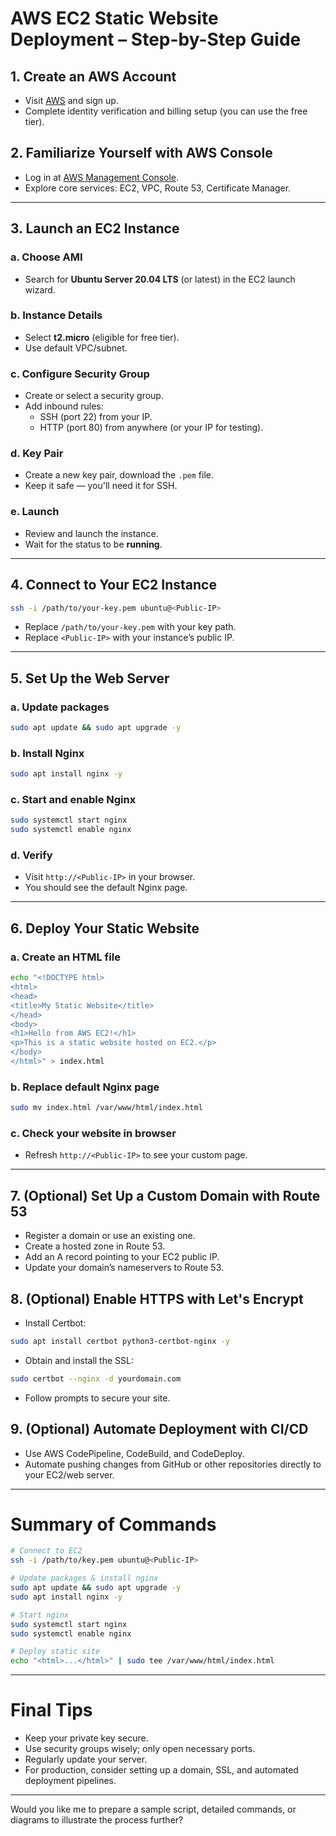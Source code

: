 
# AWS EC2 Static Website Deployment – Step-by-Step Guide

## 1. Create an AWS Account

- Visit [AWS](https://aws.amazon.com/) and sign up.
- Complete identity verification and billing setup (you can use the free tier).

## 2. Familiarize Yourself with AWS Console

- Log in at [AWS Management Console](https://console.aws.amazon.com/).
- Explore core services: EC2, VPC, Route 53, Certificate Manager.

---

## 3. Launch an EC2 Instance

### a. Choose AMI

- Search for **Ubuntu Server 20.04 LTS** (or latest) in the EC2 launch wizard.

### b. Instance Details

- Select **t2.micro** (eligible for free tier).
- Use default VPC/subnet.

### c. Configure Security Group

- Create or select a security group.
- Add inbound rules:
  - SSH (port 22) from your IP.
  - HTTP (port 80) from anywhere (or your IP for testing).

### d. Key Pair

- Create a new key pair, download the `.pem` file.
- Keep it safe — you'll need it for SSH.

### e. Launch

- Review and launch the instance.
- Wait for the status to be **running**.

---

## 4. Connect to Your EC2 Instance

```bash
ssh -i /path/to/your-key.pem ubuntu@<Public-IP>
```

- Replace `/path/to/your-key.pem` with your key path.
- Replace `<Public-IP>` with your instance’s public IP.

---

## 5. Set Up the Web Server

### a. Update packages

```bash
sudo apt update && sudo apt upgrade -y
```

### b. Install Nginx

```bash
sudo apt install nginx -y
```

### c. Start and enable Nginx

```bash
sudo systemctl start nginx
sudo systemctl enable nginx
```

### d. Verify

- Visit `http://<Public-IP>` in your browser.
- You should see the default Nginx page.

---

## 6. Deploy Your Static Website

### a. Create an HTML file

```bash
echo "<!DOCTYPE html>
<html>
<head>
<title>My Static Website</title>
</head>
<body>
<h1>Hello from AWS EC2!</h1>
<p>This is a static website hosted on EC2.</p>
</body>
</html>" > index.html
```

### b. Replace default Nginx page

```bash
sudo mv index.html /var/www/html/index.html
```

### c. Check your website in browser

- Refresh `http://<Public-IP>` to see your custom page.

---

## 7. (Optional) Set Up a Custom Domain with Route 53

- Register a domain or use an existing one.
- Create a hosted zone in Route 53.
- Add an A record pointing to your EC2 public IP.
- Update your domain’s nameservers to Route 53.

## 8. (Optional) Enable HTTPS with Let's Encrypt

- Install Certbot:

```bash
sudo apt install certbot python3-certbot-nginx -y
```

- Obtain and install the SSL:

```bash
sudo certbot --nginx -d yourdomain.com
```

- Follow prompts to secure your site.

## 9. (Optional) Automate Deployment with CI/CD

- Use AWS CodePipeline, CodeBuild, and CodeDeploy.
- Automate pushing changes from GitHub or other repositories directly to your EC2/web server.

---

# Summary of Commands

```bash
# Connect to EC2
ssh -i /path/to/key.pem ubuntu@<Public-IP>

# Update packages & install nginx
sudo apt update && sudo apt upgrade -y
sudo apt install nginx -y

# Start nginx
sudo systemctl start nginx
sudo systemctl enable nginx

# Deploy static site
echo "<html>...</html>" | sudo tee /var/www/html/index.html
```

---

# Final Tips

- Keep your private key secure.
- Use security groups wisely; only open necessary ports.
- Regularly update your server.
- For production, consider setting up a domain, SSL, and automated deployment pipelines.

---

Would you like me to prepare a sample script, detailed commands, or diagrams to illustrate the process further?

